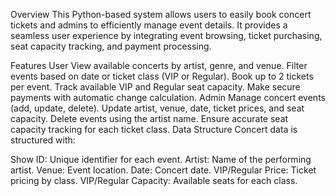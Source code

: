 Overview
This Python-based system allows users to easily book concert tickets and admins to efficiently manage event details. It provides a seamless user experience by integrating event browsing, ticket purchasing, seat capacity tracking, and payment processing.

Features
User
View available concerts by artist, genre, and venue.
Filter events based on date or ticket class (VIP or Regular).
Book up to 2 tickets per event.
Track available VIP and Regular seat capacity.
Make secure payments with automatic change calculation.
Admin
Manage concert events (add, update, delete).
Update artist, venue, date, ticket prices, and seat capacity.
Delete events using the artist name.
Ensure accurate seat capacity tracking for each ticket class.
Data Structure
Concert data is structured with:

Show ID: Unique identifier for each event.
Artist: Name of the performing artist.
Venue: Event location.
Date: Concert date.
VIP/Regular Price: Ticket pricing by class.
VIP/Regular Capacity: Available seats for each class.
